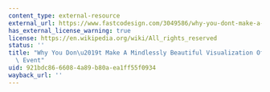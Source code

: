 ```yaml
---
content_type: external-resource
external_url: https://www.fastcodesign.com/3049586/why-you-dont-make-a-mindlessly-beautiful-visualization-of-a-horrific-event
has_external_license_warning: true
license: https://en.wikipedia.org/wiki/All_rights_reserved
status: ''
title: "Why You Don\u2019t Make A Mindlessly Beautiful Visualization Of A Horrific\
  \ Event"
uid: 921bdc86-6608-4a89-b80a-ea1ff55f0934
wayback_url: ''
---
```

